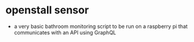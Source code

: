 # openstall sensor
- a very basic bathroom monitoring script to be run on a raspberry pi that communicates with an API using GraphQL
